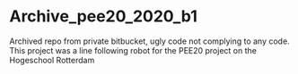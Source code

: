 # Archive_pee20_2020_b1
Archived repo from private bitbucket, ugly code not complying to any code. This project was a line following robot for the PEE20 project on the Hogeschool Rotterdam
